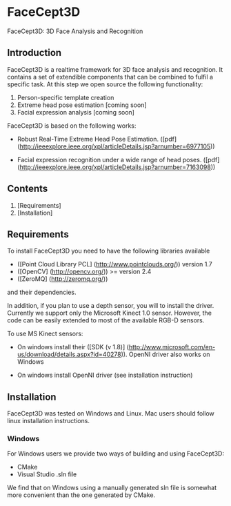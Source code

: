 # FaceCept3D
FaceCept3D: 3D Face Analysis and Recognition

## Introduction

FaceCept3D is a realtime framework for 3D face analysis and recognition. It contains a set of extendible components that can be combined to fulfil a specific task. At this step we open source the following functionality:

1. Person-specific template creation
2. Extreme head pose estimation [coming soon]
3. Facial expression analysis [coming soon]

FaceCept3D is based on the following works:

* Robust Real-Time Extreme Head Pose Estimation. ([pdf] (http://ieeexplore.ieee.org/xpl/articleDetails.jsp?arnumber=6977105))

* Facial expression recognition under a wide range of head poses. ([pdf] (http://ieeexplore.ieee.org/xpl/articleDetails.jsp?arnumber=7163098)) 

## Contents

1. [Requirements]
2. [Installation]

## Requirements

To install FaceCept3D you need to have the following libraries available

* ([Point Cloud Library PCL] (http://www.pointclouds.org/)) version 1.7
* ([OpenCV] (http://opencv.org/)) >= version 2.4
* ([ZeroMQ] (http://zeromq.org/))

and their dependencies.

In addition, if you plan to use a depth sensor, you will to install the driver. Currently we support only the Microsoft Kinect 1.0 sensor. However, the code can be easily extended to most of the available RGB-D sensors.

To use MS Kinect sensors:

* On windows install their ([SDK (v 1.8)] (http://www.microsoft.com/en-us/download/details.aspx?id=40278)). OpenNI driver also works on Windows

* On windows install OpenNI driver (see installation instruction)

## Installation

FaceCept3D was tested on Windows and Linux. Mac users should follow linux installation instructions.

### Windows

For Windows users we provide two ways of building and using FaceCept3D: 
* CMake
* Visual Studio .sln file

We find that on Windows using a manually generated sln file is somewhat more convenient than the one generated by CMake.


